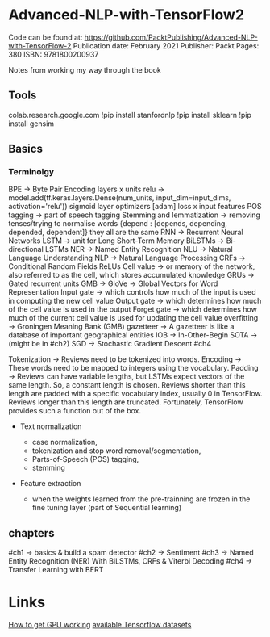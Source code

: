# Advanced-NLP-with-TensorFlow2


Code can be found at: https://github.com/PacktPublishing/Advanced-NLP-with-TensorFlow-2
Publication date: February 2021
Publisher: Packt
Pages: 380
ISBN: 9781800200937


Notes from working my way through the book

## Tools
colab.research.google.com
!pip install stanfordnlp
!pip install sklearn
!pip install gensim
## Basics


### Terminolgy
BPE ->  Byte Pair Encoding
layers
x units
relu -> model.add(tf.keras.layers.Dense(num_units, input_dim=input_dims, 
activation='relu'))
sigmoid layer
optimizers [adam]
loss
x input features
POS tagging -> part of speech tagging
Stemming and lemmatization -> removing tenses/trying to normalise words {depend : [depends, depending, depended, dependent]} they all are the same
RNN  -> Recurrent Neural Networks
LSTM -> unit for Long Short-Term Memory
BiLSTMs -> Bi-directional LSTMs
NER -> Named Entity Recognition
NLU -> Natural Language Understanding
NLP -> Natural Language Processing
CRFs -> Conditional Random Fields
ReLUs
Cell value -> or memory of the network, also referred to as the cell, which stores accumulated knowledge
GRUs -> Gated recurrent units
GMB -> 
GloVe -> Global Vectors for Word Representation
Input gate -> which controls how much of the input is used in computing the new cell value
Output gate -> which determines how much of the cell value is used in the output
Forget gate -> which determines how much of the current cell value is used for updating the cell value
overfitting -> Groningen Meaning Bank (GMB)
gazetteer -> A gazetteer is like a database of important geographical entities
IOB -> In-Other-Begin
SOTA -> (might be in #ch2)
SGD -> Stochastic Gradient Descent #ch4

Tokenization -> Reviews need to be tokenized into words.
Encoding -> These words need to be mapped to integers using the vocabulary.
Padding -> Reviews can have variable lengths, but LSTMs expect vectors of the same length. So, a constant length is chosen. Reviews shorter than this length are padded with a specific vocabulary index, usually 0 in TensorFlow. Reviews longer than this length are truncated. Fortunately, TensorFlow provides such a function out of the box.


- Text normalization
    - case normalization, 
    - tokenization and stop word removal/segmentation, 
    - Parts-of-Speech (POS) tagging, 
    - stemming

- Feature extraction
    - when the weights learned from the pre-trainning are frozen in the fine tuning layer (part of Sequential learning)
## chapters
#ch1 -> basics & build a spam detector
#ch2 -> Sentiment 
#ch3 -> Named Entity Recognition (NER) With BiLSTMs, CRFs & Viterbi Decoding
#ch4 -> Transfer Learning with BERT

# Links 
[How to get GPU working](https://spltech.co.uk/how-to-install-tensorflow-2-5-with-cuda-11-2-and-cudnn-8-1-for-windows-10/)
[available Tensorflow datasets](https://www.tensorflow.org/datasets/catalog/overview#all_datasets)